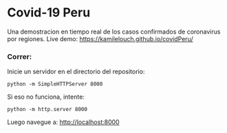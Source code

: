 Covid-19 Peru
================

Una demostracion en tiempo real de los casos confirmados de coronavirus por regiones.
Live demo: https://kamilelouch.github.io/covidPeru/

### Correr:

Inicie un servidor en el directorio del repositorio:
    
    python -m SimpleHTTPServer 8000
    
Si eso no funciona, intente:

    python -m http.server 8000
    
Luego navegue a: [http://localhost:8000](http://localhost:8000)  
